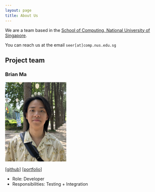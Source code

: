 ```yaml
---
layout: page
title: About Us
---
```


We are a team based in the [School of Computing, National University of Singapore](https://www.comp.nus.edu.sg).

You can reach us at the email `seer[at]comp.nus.edu.sg`

## Project team

### Brian Ma

<img src="images/bmanara.png" width="200px">

[[github](http://github.com/bmanara)] [[portfolio](team/bmanara.md)]

* Role: Developer
* Responsibilities: Testing + Integration
